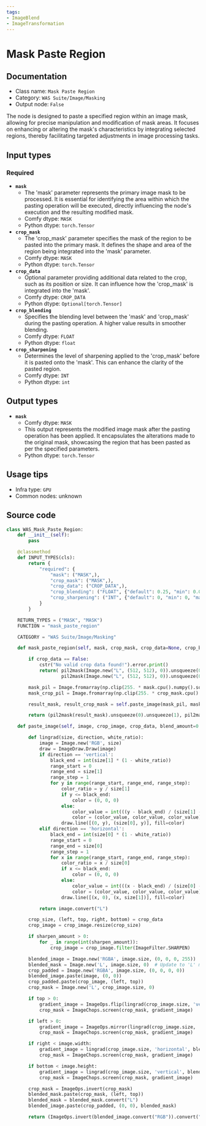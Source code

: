 ```yaml
---
tags:
- ImageBlend
- ImageTransformation
---
```


# Mask Paste Region
## Documentation
- Class name: `Mask Paste Region`
- Category: `WAS Suite/Image/Masking`
- Output node: `False`

The node is designed to paste a specified region within an image mask, allowing for precise manipulation and modification of mask areas. It focuses on enhancing or altering the mask's characteristics by integrating selected regions, thereby facilitating targeted adjustments in image processing tasks.
## Input types
### Required
- **`mask`**
    - The 'mask' parameter represents the primary image mask to be processed. It is essential for identifying the area within which the pasting operation will be executed, directly influencing the node's execution and the resulting modified mask.
    - Comfy dtype: `MASK`
    - Python dtype: `torch.Tensor`
- **`crop_mask`**
    - The 'crop_mask' parameter specifies the mask of the region to be pasted into the primary mask. It defines the shape and area of the region being integrated into the 'mask' parameter.
    - Comfy dtype: `MASK`
    - Python dtype: `torch.Tensor`
- **`crop_data`**
    - Optional parameter providing additional data related to the crop, such as its position or size. It can influence how the 'crop_mask' is integrated into the 'mask'.
    - Comfy dtype: `CROP_DATA`
    - Python dtype: `Optional[torch.Tensor]`
- **`crop_blending`**
    - Specifies the blending level between the 'mask' and 'crop_mask' during the pasting operation. A higher value results in smoother blending.
    - Comfy dtype: `FLOAT`
    - Python dtype: `float`
- **`crop_sharpening`**
    - Determines the level of sharpening applied to the 'crop_mask' before it is pasted onto the 'mask'. This can enhance the clarity of the pasted region.
    - Comfy dtype: `INT`
    - Python dtype: `int`
## Output types
- **`mask`**
    - Comfy dtype: `MASK`
    - This output represents the modified image mask after the pasting operation has been applied. It encapsulates the alterations made to the original mask, showcasing the region that has been pasted as per the specified parameters.
    - Python dtype: `torch.Tensor`
## Usage tips
- Infra type: `GPU`
- Common nodes: unknown


## Source code
```python
class WAS_Mask_Paste_Region:
    def __init__(self):
        pass

    @classmethod
    def INPUT_TYPES(cls):
        return {
            "required": {
                "mask": ("MASK",),
                "crop_mask": ("MASK",),
                "crop_data": ("CROP_DATA",),
                "crop_blending": ("FLOAT", {"default": 0.25, "min": 0.0, "max": 1.0, "step": 0.01}),
                "crop_sharpening": ("INT", {"default": 0, "min": 0, "max": 3, "step": 1}),
            }
        }

    RETURN_TYPES = ("MASK", "MASK")
    FUNCTION = "mask_paste_region"

    CATEGORY = "WAS Suite/Image/Masking"

    def mask_paste_region(self, mask, crop_mask, crop_data=None, crop_blending=0.25, crop_sharpening=0):

        if crop_data == False:
            cstr("No valid crop data found!").error.print()
            return( pil2mask(Image.new("L", (512, 512), 0)).unsqueeze(0).unsqueeze(1),
                    pil2mask(Image.new("L", (512, 512), 0)).unsqueeze(0).unsqueeze(1) )

        mask_pil = Image.fromarray(np.clip(255. * mask.cpu().numpy().squeeze(), 0, 255).astype(np.uint8))
        mask_crop_pil = Image.fromarray(np.clip(255. * crop_mask.cpu().numpy().squeeze(), 0, 255).astype(np.uint8))

        result_mask, result_crop_mask = self.paste_image(mask_pil, mask_crop_pil, crop_data, crop_blending, crop_sharpening)

        return (pil2mask(result_mask).unsqueeze(0).unsqueeze(1), pil2mask(result_crop_mask).unsqueeze(0).unsqueeze(1))

    def paste_image(self, image, crop_image, crop_data, blend_amount=0.25, sharpen_amount=1):

        def lingrad(size, direction, white_ratio):
            image = Image.new('RGB', size)
            draw = ImageDraw.Draw(image)
            if direction == 'vertical':
                black_end = int(size[1] * (1 - white_ratio))
                range_start = 0
                range_end = size[1]
                range_step = 1
                for y in range(range_start, range_end, range_step):
                    color_ratio = y / size[1]
                    if y <= black_end:
                        color = (0, 0, 0)
                    else:
                        color_value = int(((y - black_end) / (size[1] - black_end)) * 255)
                        color = (color_value, color_value, color_value)
                    draw.line([(0, y), (size[0], y)], fill=color)
            elif direction == 'horizontal':
                black_end = int(size[0] * (1 - white_ratio))
                range_start = 0
                range_end = size[0]
                range_step = 1
                for x in range(range_start, range_end, range_step):
                    color_ratio = x / size[0]
                    if x <= black_end:
                        color = (0, 0, 0)
                    else:
                        color_value = int(((x - black_end) / (size[0] - black_end)) * 255)
                        color = (color_value, color_value, color_value)
                    draw.line([(x, 0), (x, size[1])], fill=color)

            return image.convert("L")

        crop_size, (left, top, right, bottom) = crop_data
        crop_image = crop_image.resize(crop_size)

        if sharpen_amount > 0:
            for _ in range(int(sharpen_amount)):
                crop_image = crop_image.filter(ImageFilter.SHARPEN)

        blended_image = Image.new('RGBA', image.size, (0, 0, 0, 255))
        blended_mask = Image.new('L', image.size, 0)  # Update to 'L' mode for MASK image
        crop_padded = Image.new('RGBA', image.size, (0, 0, 0, 0))
        blended_image.paste(image, (0, 0))
        crop_padded.paste(crop_image, (left, top))
        crop_mask = Image.new('L', crop_image.size, 0)

        if top > 0:
            gradient_image = ImageOps.flip(lingrad(crop_image.size, 'vertical', blend_amount))
            crop_mask = ImageChops.screen(crop_mask, gradient_image)

        if left > 0:
            gradient_image = ImageOps.mirror(lingrad(crop_image.size, 'horizontal', blend_amount))
            crop_mask = ImageChops.screen(crop_mask, gradient_image)

        if right < image.width:
            gradient_image = lingrad(crop_image.size, 'horizontal', blend_amount)
            crop_mask = ImageChops.screen(crop_mask, gradient_image)

        if bottom < image.height:
            gradient_image = lingrad(crop_image.size, 'vertical', blend_amount)
            crop_mask = ImageChops.screen(crop_mask, gradient_image)

        crop_mask = ImageOps.invert(crop_mask)
        blended_mask.paste(crop_mask, (left, top))
        blended_mask = blended_mask.convert("L")
        blended_image.paste(crop_padded, (0, 0), blended_mask)

        return (ImageOps.invert(blended_image.convert("RGB")).convert("L"), ImageOps.invert(blended_mask.convert("RGB")).convert("L"))

```
